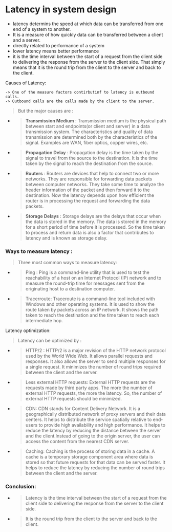 # Latency in system design


* latency determins the speed at which data can be transferred from one end of a 
    system to another.
* It is a measure of how quickly data can be transferred between a client and a server.
* directly related to performance of a system
* lower latency means better performance 
* it is the time interval between the start of a request from the client side to delivering the response from 
    the server to the client side. That simply means that it is the round trip from the client 
   to the server and back to the client.


Causes of Latency: 

```
-> One of the measure factors contirbutinf to latency is outbound calls.
-> Outbound calls are the calls made by the client to the server.
```
> But the major causes are : 
  - > **Transmission Medium** : Transmission medium is the physical path between start and endpoints(or client and server) in a data transmission system. The characteristics and quality of data transmission are determined both by the characteristics of the signal. Examples are WAN, fiber optics, copper wires, etc.
 - > **Propagation Delay** : Propagation delay is the time taken by the signal to travel from the source to the destination. It is the time taken by the signal to reach the destination from the source.
 - > **Routers** : Routers are devices that help to connect two or more networks. They are responsible for forwarding data packets between computer networks. They take some time to analyze the header information of the packet and then forward it to the destination. Now the latency depends upon how efficient the router is in processing the request and forwarding the data packets.
 - > **Storage Delays** : Storage delays are the delays that occur when the data is stored in the memory. The data is stored in the memory for a short period of time before it is processed. So the time taken to process and return data is also a factor that contributes to latency and is known as storage delay.

### Ways to measure latency : 

> Three most common ways to measure latency: 
- > Ping : Ping is a command-line utility that is used to test the reachability of a host on an Internet Protocol (IP) network and to measure the round-trip time for messages sent from the originating host to a destination computer. 
- > Tracerroute: Traceroute is a command-line tool included with Windows and other operating systems. It is used to show the route taken by packets across an IP network. It shows the path taken to reach the destination and the time taken to reach each intermediate hop.

Latency optimization: 

> Latency can be optimized by :
- >HTTP/2 : HTTP/2 is a major revision of the HTTP network protocol used by the World Wide Web. It allows parallel requests and responses. It also allows the server to send multiple responses for a single request. It minimizes the number of round trips required between the client and the server.
- >Less external HTTP requests: External HTTP requests are the requests made by third party apps. The more the number of external HTTP requests, the more the latency. So, the number of external HTTP requests should be minimized.
- >CDN: CDN stands for Content Delivery Network. It is a geographically distributed network of proxy servers and their data centers. It helps to distribute the service spatially relative to end-users to provide high availability and high performance. It helps to reduce the latency by reducing the distance between the server and the client.Instead of going to the origin server, the user can access the content from the nearest CDN server.
- >Caching: Caching is the process of storing data in a cache. A cache is a temporary storage component area where data is stored so that future requests for that data can be served faster. It helps to reduce the latency by reducing the number of round trips between the client and the server.

### Conclusion:

- >Latency is the time interval between the start of a request from the client side to delivering the response from the server to the client side.
- >It is the round trip from the client to the server and back to the client.